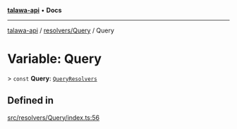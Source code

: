 [**talawa-api**](../../../README.md) • **Docs**

***

[talawa-api](../../../modules.md) / [resolvers/Query](../README.md) / Query

# Variable: Query

\> `const` **Query**: [`QueryResolvers`](../../../types/generatedGraphQLTypes/type-aliases/QueryResolvers.md)

## Defined in

[src/resolvers/Query/index.ts:56](https://github.com/PalisadoesFoundation/talawa-api/blob/f9e8275b1ddff2d3edcec79ee3b37c07998f6cc3/src/resolvers/Query/index.ts#L56)
